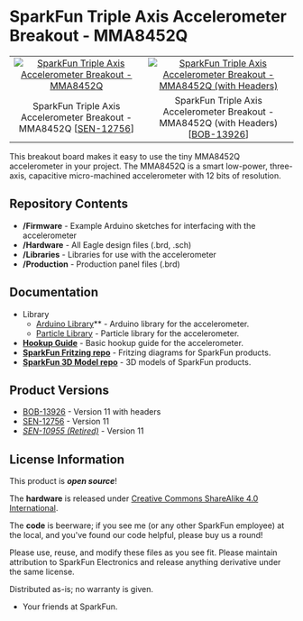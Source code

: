 SparkFun Triple Axis Accelerometer Breakout - MMA8452Q
=============================================

<table class="table table-hover table-striped table-bordered">
  <tr align="center">
   <td><a href="https://cdn.sparkfun.com//assets/parts/9/5/1/5/12756-00.jpg"><img src="https://cdn.sparkfun.com//assets/parts/9/5/1/5/12756-00.jpg" title="SparkFun Triple Axis Accelerometer Breakout - MMA8452Q"></a></td>
   <td><a href="https://cdn.sparkfun.com//assets/parts/1/0/0/0/2/13926-02.jpg"><img src="https://cdn.sparkfun.com//assets/parts/1/0/0/0/2/13926-02.jpg" title="SparkFun Triple Axis Accelerometer Breakout - MMA8452Q (with Headers)"></a></td>
  </tr>
  <tr align="center">
    <td>SparkFun Triple Axis Accelerometer Breakout - MMA8452Q [<a href="https://www.sparkfun.com/products/12756">SEN-12756</a>]</td>
    <td>SparkFun Triple Axis Accelerometer Breakout - MMA8452Q (with Headers)
[<a href="https://www.sparkfun.com/products/13926">BOB-13926</a>]</td>
  </tr>
</table>

This breakout board makes it easy to use the tiny MMA8452Q accelerometer in your project. 
The MMA8452Q is a smart low-power, three-axis, capacitive micro-machined accelerometer with 12 bits of resolution.

Repository Contents
-------------------
* **/Firmware** - Example Arduino sketches for interfacing with the accelerometer
* **/Hardware** - All Eagle design files (.brd, .sch)
* **/Libraries** - Libraries for use with the accelerometer
* **/Production** - Production panel files (.brd)

Documentation
--------------
* Library
  * [Arduino Library](https://github.com/sparkfun/SparkFun_MMA8452Q_Arduino_Library)** - Arduino library for the accelerometer.
  * [Particle Library](https://github.com/sparkfun/SparkFun_MMA8452Q_Particle_Library) - Particle library for the accelerometer.
* **[Hookup Guide](https://learn.sparkfun.com/tutorials/mma8452q-accelerometer-breakout-hookup-guide)** - Basic hookup guide for the accelerometer.
* **[SparkFun Fritzing repo](https://github.com/sparkfun/Fritzing_Parts)** - Fritzing diagrams for SparkFun products.
* **[SparkFun 3D Model repo](https://github.com/sparkfun/3D_Models)** - 3D models of SparkFun products. 

Product Versions
----------------
* [BOB-13926](https://www.sparkfun.com/products/13926) - Version 11 with headers
* [SEN-12756](https://www.sparkfun.com/products/12756) - Version 11
* *[SEN-10955 (Retired)](https://www.sparkfun.com/products/retired/10955)* - Version 11

License Information
-------------------
This product is _**open source**_! 

The **hardware** is released under [Creative Commons ShareAlike 4.0 International](https://creativecommons.org/licenses/by-sa/4.0/).

The **code** is beerware; if you see me (or any other SparkFun employee) at the local, and you've found our code helpful, please buy us a round!

Please use, reuse, and modify these files as you see fit. Please maintain attribution to SparkFun Electronics and release anything derivative under the same license.

Distributed as-is; no warranty is given.

- Your friends at SparkFun.
